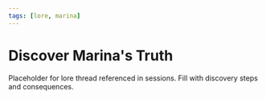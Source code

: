 ```yaml
---
tags: [lore, marina]
---
```


# Discover Marina's Truth

Placeholder for lore thread referenced in sessions. Fill with discovery steps and consequences.

